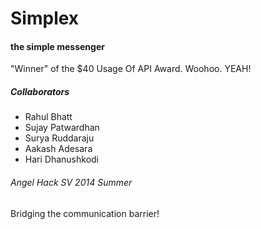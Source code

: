 # Simplex
#### the simple messenger
"Winner" of the $40 Usage Of API Award. Woohoo. YEAH!

##### Collaborators
* Rahul Bhatt
* Sujay Patwardhan
* Surya Ruddaraju
* Aakash Adesara
* Hari Dhanushkodi

###### Angel Hack SV 2014 Summer
Bridging the communication barrier!
